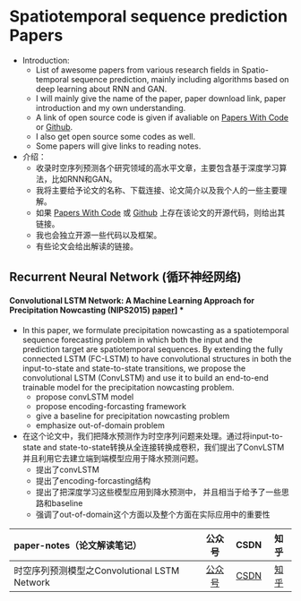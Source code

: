 # Spatiotemporal sequence prediction Papers

- Introduction:
    - List of awesome papers from various research fields in  Spatio-temporal sequence prediction, mainly including algorithms based on deep learning about RNN and GAN. 
    - I will mainly give the name of the paper, paper download link,  paper introduction and my own understanding.
    - A link of open source code is given if avaliable on [Papers With Code](https://paperswithcode.com/) or [Github](https://github.com/).
    - I also get open source some codes as well.
    - Some papers will give links to reading notes.
- 介绍：
    - 收录时空序列预测各个研究领域的高水平文章，主要包含基于深度学习算法，比如RNN和GAN。
    - 我将主要给予论文的名称、下载连接、论文简介以及我个人的一些主要理解。
    - 如果 [Papers With Code](https://paperswithcode.com/) 或 [Github](https://github.com/) 上存在该论文的开源代码，则给出其链接。
    - 我也会独立开源一些代码以及框架。
    - 有些论文会给出解读的链接。




## Recurrent Neural Network (循环神经网络)



#### **Convolutional LSTM Network: A Machine Learning  Approach for Precipitation Nowcasting** (**NIPS2015**) [paper](https://arxiv.org/pdf/1506.04214.pdf)] *

- In this paper, we formulate precipitation nowcasting as a spatiotemporal sequence forecasting problem in which both the input and the prediction target are spatiotemporal sequences. By extending the fully connected
    LSTM (FC-LSTM) to have convolutional structures in both the input-to-state and state-to-state transitions, we propose the convolutional LSTM (ConvLSTM) and use it to build an end-to-end trainable model for the precipitation nowcasting problem. 
    - propose convLSTM model
    - propose encoding-forcasting framework
    - give a baseline for precipitation nowcasting problem
    - emphasize out-of-domain problem
- 在这个论文中，我们把降水预测作为时空序列问题来处理。通过将input-to-state and state-to-state转换从全连接转换成卷积，我们提出了ConvLSTM并且利用它去建立端到端模型应用于降水预测问题。
    - 提出了convLSTM
    - 提出了encoding-forcasting结构
    - 提出了把深度学习这些模型应用到降水预测中， 并且相当于给予了一些思路和baseline
    - 强调了out-of-domain这个方面以及整个方面在实际应用中的重要性

| paper-notes（论文解读笔记）                  |                            公众号                            |                             CSDN                             |                            知乎                            |
| :------------------------------------------- | :----------------------------------------------------------: | :----------------------------------------------------------: | :--------------------------------------------------------: |
| 时空序列预测模型之Convolutional LSTM Network | [公众号](https://mp.weixin.qq.com/s?__biz=MzA4ODUxNjUzMQ==&mid=2247484743&idx=2&sn=10387417121b70ec27e311f9c5b0e493&scene=19&token=1999900258&lang=zh_CN#wechat_redirect "悬停显示") | [CSDN](https://blog.csdn.net/qq_33431368/article/details/100053949"悬停显示") | [知乎](<https://zhuanlan.zhihu.com/p/92868370> "悬停显示") |
